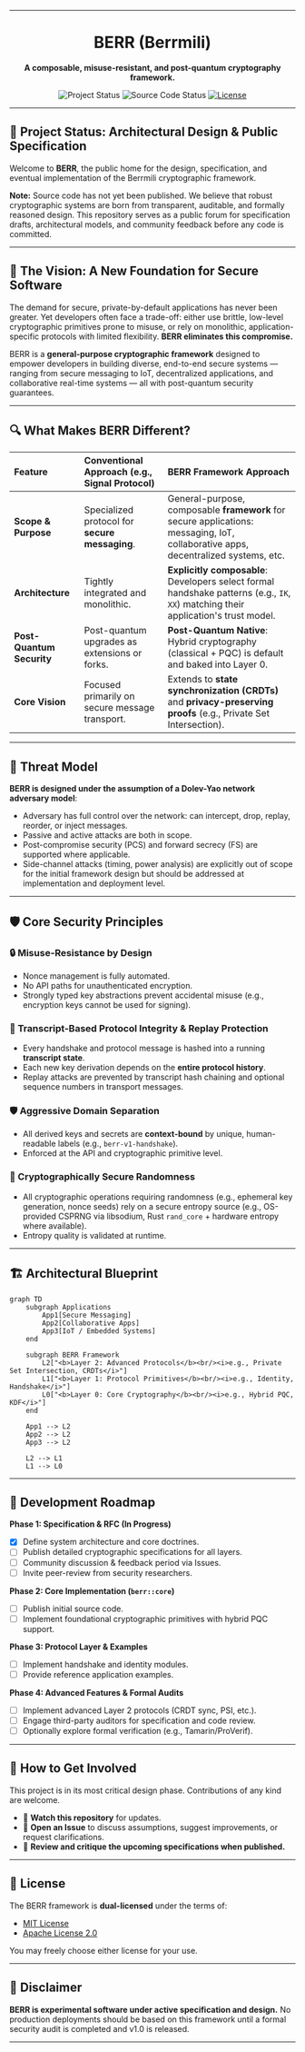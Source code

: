 
---

<div align="center">
  <h1 style="font-weight: bold;">BERR (Berrmili)</h1>
</div>

<p align="center">
  <strong>A composable, misuse-resistant, and post-quantum cryptography framework.</strong>
</p>

<p align="center">
  <img src="https://img.shields.io/badge/status-design%20%26%20specification-blue" alt="Project Status"/>
  <img src="https://img.shields.io/badge/source%20code-pending-lightgrey" alt="Source Code Status"/>
  <a href="LICENSE"><img src="https://img.shields.io/badge/license-MIT%20%2F%20Apache--2.0-blue" alt="License"/></a>
</p>

---

## 📌 Project Status: Architectural Design & Public Specification

Welcome to **BERR**, the public home for the design, specification, and eventual implementation of the Berrmili cryptographic framework.

**Note:** Source code has not yet been published. We believe that robust cryptographic systems are born from transparent, auditable, and formally reasoned design. This repository serves as a public forum for specification drafts, architectural models, and community feedback before any code is committed.

---

## 🚀 The Vision: A New Foundation for Secure Software

The demand for secure, private-by-default applications has never been greater. Yet developers often face a trade-off: either use brittle, low-level cryptographic primitives prone to misuse, or rely on monolithic, application-specific protocols with limited flexibility. **BERR eliminates this compromise.**

BERR is a **general-purpose cryptographic framework** designed to empower developers in building diverse, end-to-end secure systems — ranging from secure messaging to IoT, decentralized applications, and collaborative real-time systems — all with post-quantum security guarantees.

---

## 🔍 What Makes BERR Different?

| Feature                   | Conventional Approach (e.g., Signal Protocol)                               | BERR Framework Approach                                                                                                                                  |
| :------------------------ | :-------------------------------------------------------------------------- | :------------------------------------------------------------------------------------------------------------------------------------------------------ |
| **Scope & Purpose**        | Specialized protocol for **secure messaging**.                              | General-purpose, composable **framework** for secure applications: messaging, IoT, collaborative apps, decentralized systems, etc.                      |
| **Architecture**           | Tightly integrated and monolithic.                                           | **Explicitly composable**: Developers select formal handshake patterns (e.g., `IK`, `XX`) matching their application's trust model.                     |
| **Post-Quantum Security**  | Post-quantum upgrades as extensions or forks.                                | **Post-Quantum Native**: Hybrid cryptography (classical + PQC) is default and baked into Layer 0.                                                       |
| **Core Vision**            | Focused primarily on secure message transport.                              | Extends to **state synchronization (CRDTs)** and **privacy-preserving proofs** (e.g., Private Set Intersection).                                        |

---

## 📖 Threat Model

**BERR is designed under the assumption of a Dolev-Yao network adversary model**:
- Adversary has full control over the network: can intercept, drop, replay, reorder, or inject messages.
- Passive and active attacks are both in scope.
- Post-compromise security (PCS) and forward secrecy (FS) are supported where applicable.
- Side-channel attacks (timing, power analysis) are explicitly out of scope for the initial framework design but should be addressed at implementation and deployment level.

---

## 🛡️ Core Security Principles

### 🔒 Misuse-Resistance by Design
- Nonce management is fully automated.
- No API paths for unauthenticated encryption.
- Strongly typed key abstractions prevent accidental misuse (e.g., encryption keys cannot be used for signing).

### 🧾 Transcript-Based Protocol Integrity & Replay Protection
- Every handshake and protocol message is hashed into a running **transcript state**.
- Each new key derivation depends on the **entire protocol history**.
- Replay attacks are prevented by transcript hash chaining and optional sequence numbers in transport messages.

### 🛡️ Aggressive Domain Separation
- All derived keys and secrets are **context-bound** by unique, human-readable labels (e.g., `berr-v1-handshake`).
- Enforced at the API and cryptographic primitive level.

### 🎲 Cryptographically Secure Randomness
- All cryptographic operations requiring randomness (e.g., ephemeral key generation, nonce seeds) rely on a secure entropy source (e.g., OS-provided CSPRNG via libsodium, Rust `rand_core` + hardware entropy where available).
- Entropy quality is validated at runtime.

---

## 🏗️ Architectural Blueprint

```mermaid
graph TD
    subgraph Applications
        App1[Secure Messaging]
        App2[Collaborative Apps]
        App3[IoT / Embedded Systems]
    end

    subgraph BERR Framework
        L2["<b>Layer 2: Advanced Protocols</b><br/><i>e.g., Private Set Intersection, CRDTs</i>"]
        L1["<b>Layer 1: Protocol Primitives</b><br/><i>e.g., Identity, Handshake</i>"]
        L0["<b>Layer 0: Core Cryptography</b><br/><i>e.g., Hybrid PQC, KDF</i>"]
    end

    App1 --> L2
    App2 --> L2
    App3 --> L2

    L2 --> L1
    L1 --> L0
````

---

## 📅 Development Roadmap

**Phase 1: Specification & RFC (In Progress)**

* [x] Define system architecture and core doctrines.
* [ ] Publish detailed cryptographic specifications for all layers.
* [ ] Community discussion & feedback period via Issues.
* [ ] Invite peer-review from security researchers.

**Phase 2: Core Implementation (`berr::core`)**

* [ ] Publish initial source code.
* [ ] Implement foundational cryptographic primitives with hybrid PQC support.

**Phase 3: Protocol Layer & Examples**

* [ ] Implement handshake and identity modules.
* [ ] Provide reference application examples.

**Phase 4: Advanced Features & Formal Audits**

* [ ] Implement advanced Layer 2 protocols (CRDT sync, PSI, etc.).
* [ ] Engage third-party auditors for specification and code review.
* [ ] Optionally explore formal verification (e.g., Tamarin/ProVerif).

---

## 💬 How to Get Involved

This project is in its most critical design phase. Contributions of any kind are welcome.

* 📌 **Watch this repository** for updates.
* 📌 **Open an Issue** to discuss assumptions, suggest improvements, or request clarifications.
* 📌 **Review and critique the upcoming specifications when published.**

---

## 📄 License

The BERR framework is **dual-licensed** under the terms of:

* [MIT License](LICENSE-MIT)
* [Apache License 2.0](LICENSE-APACHE)

You may freely choose either license for your use.

---

## 🔐 Disclaimer

**BERR is experimental software under active specification and design.**
No production deployments should be based on this framework until a formal security audit is completed and v1.0 is released.

---
